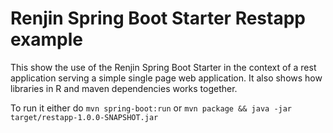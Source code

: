# Renjin Spring Boot Starter Restapp example

This show the use of the Renjin Spring Boot Starter in the context of a rest application serving
a simple single page web application. It also shows how libraries in R and maven dependencies works together.

To run it either do
`mvn spring-boot:run`
or
`mvn package && java -jar target/restapp-1.0.0-SNAPSHOT.jar`